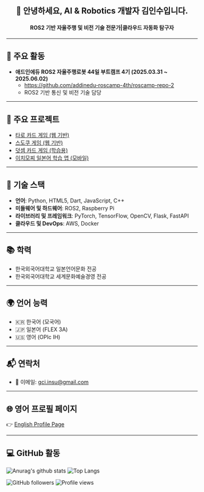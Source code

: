 <h2 align="center">👋 안녕하세요, AI & Robotics 개발자 김인수입니다.</h2>
<h4 align="center">ROS2 기반 자율주행 및 비전 기술 전문가|클라우드 자동화 탐구자</h4>

---

## 🚀 주요 활동
- **애드인에듀 ROS2 자율주행로봇 44일 부트캠프 4기 (2025.03.31 ~ 2025.06.02)**
  - https://github.com/addinedu-roscamp-4th/roscamp-repo-2
  - ROS2 기반 통신 및 비전 기술 담당
---

## 🧩 주요 프로젝트
- [타로 카드 게임 (웹 기반)](https://szara7678.github.io/TarotGame/)
- [스도쿠 게임 (웹 기반)](https://szara7678.github.io/Sudoku-master/)
- [덧셈 카드 게임 (학습용)](https://szara7678.github.io/PlusCardGame/)
- [이치모찌 일본어 학습 앱 (모바일)](https://play.google.com/store/apps/details?id=com.szara7678.ichimozzi)

---

## 🔧 기술 스택
- **언어**: Python, HTML5, Dart, JavaScript, C++
- **미들웨어 및 하드웨어**: ROS2, Raspberry Pi
- **라이브러리 및 프레임워크**: PyTorch, TensorFlow, OpenCV, Flask, FastAPI
- **클라우드 및 DevOps**: AWS, Docker

---

## 📚 학력
- 한국외국어대학교 일본언어문화 전공
- 한국외국어대학교 세계문화예술경영 전공

---

## 🌍 언어 능력
- 🇰🇷 한국어 (모국어)
- 🇯🇵 일본어 (FLEX 3A)
- 🇺🇸 영어 (OPIc IH)

---

## 📬 연락처
- 📧 이메일: gci.insu@gmail.com

---

## 🌐 영어 프로필 페이지
👉 [English Profile Page](https://szara7678.github.io/portfolio/)

---

## 💻 GitHub 활동
![Anurag's github stats](https://github-readme-stats.vercel.app/api?username=szara7678&show_icons=true&theme=tokyonight)
![Top Langs](https://github-readme-stats.vercel.app/api/top-langs/?username=szara7678&layout=compact&theme=tokyonight)

![GitHub followers](https://img.shields.io/github/followers/szara7678?style=social)
![Profile views](https://komarev.com/ghpvc/?username=szara7678)
